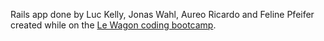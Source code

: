 Rails app done by Luc Kelly, Jonas Wahl, Aureo Ricardo and Feline Pfeifer created while on the [Le Wagon coding bootcamp](https://www.lewagon.com).
